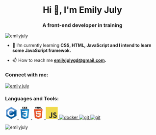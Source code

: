 <h1 align="center">Hi 👋, I'm Emily July</h1>
<h3 align="center">A front-end developer in training</h3>

<p align="left"> <img src="https://komarev.com/ghpvc/?username=emilyjuly&label=Profile%20views&color=ff00d0&style=flat" alt="emilyjuly" /> </p>

- 🌱 I’m currently learning **CSS, HTML, JavaScript and I intend to learn some JavaScript framewok.**

- 📫 How to reach me **emilyjulygd@gmail.com.**

<h3 align="left">Connect with me:</h3>
<p align="left">
<a href="https://linkedin.com/in/emily july" target="blank"><img align="center" src="https://raw.githubusercontent.com/rahuldkjain/github-profile-readme-generator/master/src/images/icons/Social/linked-in-alt.svg" alt="emily july" height="30" width="40" /></a>
</p>

<h3 align="left">Languages and Tools:</h3>
<p align="left"> <a href="https://www.cprogramming.com/" target="_blank" rel="noreferrer"> <img src="https://raw.githubusercontent.com/devicons/devicon/master/icons/c/c-original.svg" alt="c" width="40" height="40"/> </a> <a href="https://www.w3schools.com/css/" target="_blank" rel="noreferrer"> <img src="https://raw.githubusercontent.com/devicons/devicon/master/icons/css3/css3-original-wordmark.svg" alt="css3" width="40" height="40"/> </a> <a href="https://www.w3.org/html/" target="_blank" rel="noreferrer"> <img src="https://raw.githubusercontent.com/devicons/devicon/master/icons/html5/html5-original-wordmark.svg" alt="html5" width="40" height="40"/> </a> <a href="https://developer.mozilla.org/en-US/docs/Web/JavaScript" target="_blank" rel="noreferrer"> <img src="https://raw.githubusercontent.com/devicons/devicon/master/icons/javascript/javascript-original.svg" alt="javascript" width="40" height="40"/> <img src="https://img.icons8.com/color/452/docker.png" alt="docker" width="40" height="40"/> <img src="https://img.icons8.com/color/344/git.png" alt="git" width="40" height="40"/> <img src="https://cdn-icons-png.flaticon.com/512/226/226777.png" alt="git" width="40" height="40"/></a> </p>

<p><img align="center" src="https://github-readme-stats.vercel.app/api/top-langs?username=emilyjuly&show_icons=true&theme=dracula&title_color=ffffff&text_color=ffffff&bg_color=5f585e&hide_border=true&locale=en&layout=compact" alt="emilyjuly" /></p>
